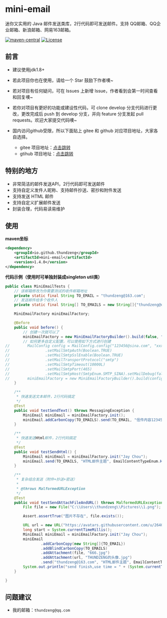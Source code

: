 # mini-email

迷你又实用的 Java 邮件发送类库，2行代码即可发送邮件。支持 QQ邮箱、QQ企业邮箱、新浪邮箱、网易163邮箱。

[![maven-central](https://img.shields.io/maven-central/v/io.github.thundzeng/mini-email.svg?style=flat-square)](https://mvnrepository.com/artifact/io.github.thundzeng/mini-email)
[![License](https://img.shields.io/badge/license-Apache%202-4EB1BA.svg?style=flat-square)](https://www.apache.org/licenses/LICENSE-2.0.html)

## 前言

- 建议使用jdk1.8+
- 若此项目你也在使用，请给一个 Star 鼓励下作者噢~
- 若对项目有任何疑问，可在 Issues 上新增 Issue，作者看到会第一时间查看和回复噢~
- 若你对项目有更好的功能或建设性代码，可 clone develop 分支代码进行更改，更改完成后 push 到 develop 分支，并向 feature 分支发起 pull requests。欢迎大家提交代码噢~
- 国内访问github受限，所以下面贴上 gitee 和 github 对应项目地址，大家各自选择。

  - gitee 项目地址：[点击跳转](https://gitee.com/thundzeng/mini-email)
  - gtihub 项目地址：[点击跳转](https://github.com/THUNDZENG/mini-email)

## 特别的地方

- 非常简洁的邮件发送API，2行代码即可发送邮件
- 支持自定义发件人昵称、支持邮件抄送、密抄和附件发送
- 支持发送 HTML 邮件
- 支持自定义扩展邮件发送
- 封装合理，代码易读易维护

## 使用

**maven坐标**

```xml
<dependency>
    <groupId>io.github.thundzeng</groupId>
    <artifactId>mini-email</artifactId>
    <version>1.4.0</version>
</dependency>
```

**代码示例（使用时可单独封装成singleton util类）**

```java
public class MiniEmailTests {
    // 该邮箱修改为你需要测试的收件邮箱地址
    private static final String TO_EMAIL = "thundzeng@163.com";
    // 发送邮件给多个收件人
    private static final String[] TO_EMAILS = new String[]{"thundzeng@qq.com", "1245725331@qq.com"};

    MiniEmailFactory miniEmailFactory;

    @Before
    public void before() {
        // 创建一次就可以了
        miniEmailFactory = new MiniEmailFactoryBuilder().build(false, "123456@sina.com", "xxxxxx", SmtpEnum.SMTP_SINA);
        // 如何更多自定义配置，可以使用如下方式进行创建
//        MailConfig config = MailConfig.config("123456@sina.com", "xxxxxx")
//                .setMailSmtpAuth(Boolean.TRUE)
//                .setMailSmtpSslEnable(Boolean.TRUE)
//                .setMailTransportProtocol("smtp")
//                .setMailSmtpTimeout(10000L)
//                .setMailSmtpPort(465)
//                .setMailSmtpHost(SmtpEnum.SMTP_SINA).setMailDebug(false);
//        miniEmailFactory = new MiniEmailFactoryBuilder().build(config);
    }

    /**
     * 快速发送文本邮件，2行代码搞定
     */
    @Test
    public void testSendText() throws MessagingException {
        MiniEmail miniEmail = miniEmailFactory.init();
        miniEmail.addCarbonCopy(TO_EMAILS).send(TO_EMAIL, "信件内容123456");
    }

    /**
     * 快速发送Html邮件，2行代码搞定
     */
    @Test
    public void testSendHtml() {
        MiniEmail miniEmail = miniEmailFactory.init("Jay Chou");
        miniEmail.send(TO_EMAILS, "HTML邮件主题", EmailContentTypeEnum.HTML, "<h1 style='color:red;'>信件内容HTML123456</h1>");
    }

    /**
     * 复杂组合发送（附件+抄送+密送）
     *
     * @throws MalformedURLException
     */
    @Test
    public void testSendAttachFileAndURL() throws MalformedURLException, MessagingException, UnsupportedEncodingException {
        File file = new File("C:\\Users\\thundzeng\\Pictures\\1.png");

        Assert.assertTrue("图片不存在", file.exists());

        URL url = new URL("https://avatars.githubusercontent.com/u/26403930?s=460&u=1a90eb155a8dbb56385be72a90fdd2911a068409&v=4");
        long start = System.currentTimeMillis();
        MiniEmail miniEmail = miniEmailFactory.init("Jay Chou");
        miniEmail
                .addCarbonCopy(new String[]{TO_EMAIL})
                .addBlindCarbonCopy(TO_EMAILS)
                .addAttachment(file, "666.jpg")
                .addAttachment(url, "THUNDZENG的头像.jpg")
                .send("thundzeng@163.com", "HTML邮件主题", EmailContentTypeEnum.HTML, "<h2 style='color:blue;'>这是一封测试邮件。</h2><br /><h2 style='color:red;'>请查看附件内容</h2>");
        System.out.println("send finish,use time = " + (System.currentTimeMillis() - start) / 1000);
    }

}

```

## 问题建议

- 我的邮箱：`thundzeng@qq.com`
